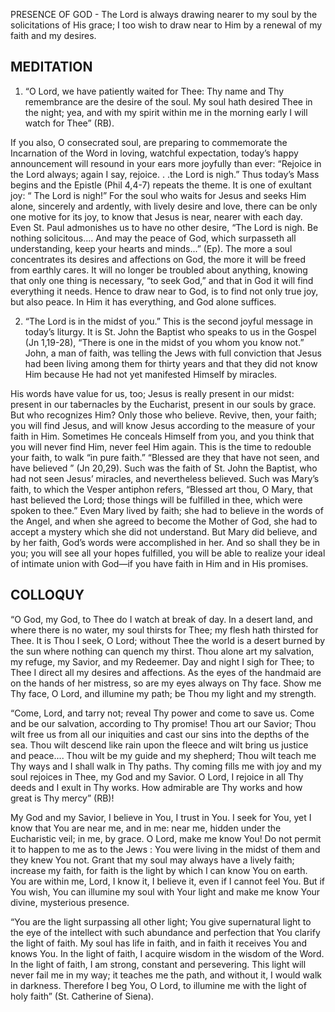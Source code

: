 PRESENCE OF GOD - The Lord is always drawing nearer to my soul by the solicitations of His grace; I too wish to draw near to Him by a renewal of my faith and my desires.

## MEDITATION

1. “O Lord, we have patiently waited for Thee: Thy name and Thy remembrance are the desire of the soul. My soul hath desired Thee in the night; yea, and with my spirit within me in the morning early I will watch for Thee” (RB).

If you also, O consecrated soul, are preparing to commemorate the Incarnation of the Word in loving, watchful expectation, today’s happy announcement will resound in your ears more joyfully than ever: “Rejoice in the Lord always; again I say, rejoice. . .the Lord is nigh.” Thus today’s Mass begins and the Epistle (Phil 4,4-7) repeats the theme. It is one of exultant joy: “ The Lord is nigh!” For the soul who waits for Jesus and seeks Him alone, sincerely and ardently, with lively desire and love, there can be only one motive for its joy, to know that Jesus is near, nearer with each day. Even St. Paul admonishes us to have no other desire, “The Lord is nigh. Be nothing solicitous.... And may the peace of God, which surpasseth all understanding, keep your hearts and minds...” (Ep). The more a soul concentrates its desires and affections on God, the more it will be freed from earthly cares. It will no longer be troubled about anything, knowing that only one thing is necessary, “to seek God,” and that in God it will find everything it needs. Hence to draw near to God, is to find not only true joy, but also peace. In Him it has everything, and God alone suffices. 


2. “The Lord is in the midst of you.” This is the second joyful message in today’s liturgy. It is St. John the Baptist who speaks to us in the Gospel (Jn 1,19-28), “There is one in the midst of you whom you know not.” John, a man of faith, was telling the Jews with full conviction that Jesus had been living among them for thirty years and that they did not know Him because He had not yet manifested Himself by miracles.

His words have value for us, too; Jesus is really present in our midst: present in our tabernacles by the Eucharist, present in our souls by grace. But who recognizes Him? Only those who believe. Revive, then, your faith; you will find Jesus, and will know Jesus according to the measure of your faith in Him. Sometimes He conceals Himself from you, and you think that you will never find Him, never feel Him again. This is the time to redouble your faith, to walk “in pure faith.” “Blessed are they that have not seen, and have believed ” (Jn 20,29). Such was the faith of St. John the Baptist, who had not seen Jesus’ miracles, and nevertheless believed. Such was Mary’s faith, to which the Vesper antiphon refers, “Blessed art thou, O Mary, that hast believed the Lord; those things will be fulfilled in thee, which were spoken to thee.” Even Mary lived by faith; she had to believe in the words of the Angel, and when she agreed to become the Mother of God, she had to accept a mystery which she did not understand. But Mary did believe, and by her faith, God’s words were accomplished in her. And so shall they be in you; you will see all your hopes fulfilled, you will be able to realize your ideal of intimate union with God—if you have faith in Him and in His promises.

## COLLOQUY

“O God, my God, to Thee do I watch at break of day. In a desert land, and where there is no water, my soul thirsts for Thee; my flesh hath thirsted for Thee. It is Thou I seek, O Lord; without Thee the world is a desert burned by the sun where nothing can quench my thirst. Thou alone art my salvation, my refuge, my Savior, and my Redeemer. Day and night I sigh for Thee; to Thee I direct all my desires and affections. As the eyes of the handmaid are on the hands of her mistress, so are my eyes always on Thy face. Show me Thy face, O Lord, and illumine my path; be Thou my light and my strength.

“Come, Lord, and tarry not; reveal Thy power and come to save us. Come and be our salvation, according to Thy promise! Thou art our Savior; Thou wilt free us from all our iniquities and cast our sins into the depths of the sea. Thou wilt descend like rain upon the fleece and wilt bring us justice and peace.... Thou wilt be my guide and my shepherd; Thou wilt teach me Thy ways and I shall walk in Thy paths. Thy coming fills me with joy and my soul rejoices in Thee, my God and my Savior. O Lord, I rejoice in all Thy deeds and I exult in Thy works. How admirable are Thy works and how great is Thy mercy” (RB)! 

My God and my Savior, I believe in You, I trust in You. I seek for You, yet I know that You are near me, and in me: near me, hidden under the Eucharistic veil; in me, by grace. O Lord, make me know You! Do not permit it to happen to me as to the Jews : You were living in the midst of them and they knew You not. Grant that my soul may always have a lively faith; increase my faith, for faith is the light by which I can know You on earth. You are within me, Lord, I know it, I believe it, even if I cannot feel You. But if You wish, You can illumine my soul with Your light and make me know Your divine, mysterious presence. 

“You are the light surpassing all other light; You give supernatural light to the eye of the intellect with such abundance and perfection that You clarify the light of faith. My soul has life in faith, and in faith it receives You and knows You. In the light of faith, I acquire wisdom in the wisdom of the Word. In the light of faith, I am strong, constant and persevering. This light will never fail me in my way; it teaches me the path, and without it, I would walk in darkness. Therefore I beg You, O Lord, to illumine me with the light of holy faith” (St. Catherine of Siena).